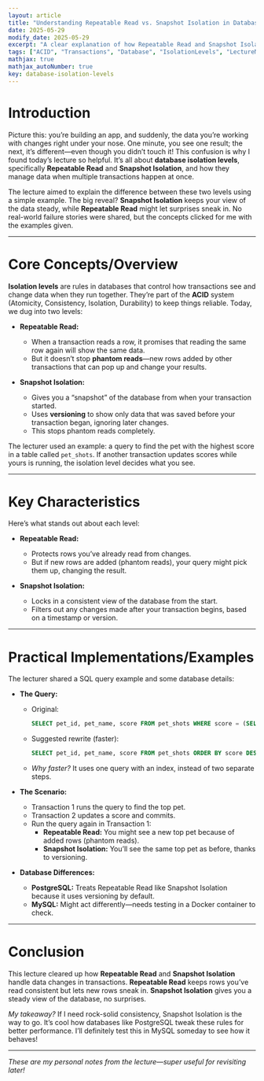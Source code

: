 ```yaml
---
layout: article
title: "Understanding Repeatable Read vs. Snapshot Isolation in Database Transactions"
date: 2025-05-29
modify_date: 2025-05-29
excerpt: "A clear explanation of how Repeatable Read and Snapshot Isolation work in databases, focusing on handling data changes during transactions."
tags: ["ACID", "Transactions", "Database", "IsolationLevels", "LectureNotes", "QA"]
mathjax: true
mathjax_autoNumber: true
key: database-isolation-levels
---
```


# Introduction

Picture this: you’re building an app, and suddenly, the data you’re working with changes right under your nose. One minute, you see one result; the next, it’s different—even though you didn’t touch it! This confusion is why I found today’s lecture so helpful. It’s all about **database isolation levels**, specifically **Repeatable Read** and **Snapshot Isolation**, and how they manage data when multiple transactions happen at once.

The lecture aimed to explain the difference between these two levels using a simple example. The big reveal? **Snapshot Isolation** keeps your view of the data steady, while **Repeatable Read** might let surprises sneak in. No real-world failure stories were shared, but the concepts clicked for me with the examples given.

---

# Core Concepts/Overview

**Isolation levels** are rules in databases that control how transactions see and change data when they run together. They’re part of the **ACID** system (Atomicity, Consistency, Isolation, Durability) to keep things reliable. Today, we dug into two levels:

- **Repeatable Read:**
  - When a transaction reads a row, it promises that reading the same row again will show the same data.
  - But it doesn’t stop **phantom reads**—new rows added by other transactions that can pop up and change your results.

- **Snapshot Isolation:**
  - Gives you a “snapshot” of the database from when your transaction started.
  - Uses **versioning** to show only data that was saved before your transaction began, ignoring later changes.
  - This stops phantom reads completely.

The lecturer used an example: a query to find the pet with the highest score in a table called `pet_shots`. If another transaction updates scores while yours is running, the isolation level decides what you see.

---

# Key Characteristics

Here’s what stands out about each level:

- **Repeatable Read:**
  - Protects rows you’ve already read from changes.
  - But if new rows are added (phantom reads), your query might pick them up, changing the result.

- **Snapshot Isolation:**
  - Locks in a consistent view of the database from the start.
  - Filters out any changes made after your transaction begins, based on a timestamp or version.

---

# Practical Implementations/Examples

The lecturer shared a SQL query example and some database details:

- **The Query:**
  - Original: 
    ```sql
    SELECT pet_id, pet_name, score FROM pet_shots WHERE score = (SELECT MAX(score) FROM pet_shots);
    ```
  - Suggested rewrite (faster):
    ```sql
    SELECT pet_id, pet_name, score FROM pet_shots ORDER BY score DESC LIMIT 1;
    ```
  - *Why faster?* It uses one query with an index, instead of two separate steps.

- **The Scenario:**
  - Transaction 1 runs the query to find the top pet.
  - Transaction 2 updates a score and commits.
  - Run the query again in Transaction 1:
    - **Repeatable Read:** You might see a new top pet because of added rows (phantom reads).
    - **Snapshot Isolation:** You’ll see the same top pet as before, thanks to versioning.

- **Database Differences:**
  - **PostgreSQL:** Treats Repeatable Read like Snapshot Isolation because it uses versioning by default.
  - **MySQL:** Might act differently—needs testing in a Docker container to check.

---

# Conclusion

This lecture cleared up how **Repeatable Read** and **Snapshot Isolation** handle data changes in transactions. **Repeatable Read** keeps rows you’ve read consistent but lets new rows sneak in. **Snapshot Isolation** gives you a steady view of the database, no surprises. 

*My takeaway?* If I need rock-solid consistency, Snapshot Isolation is the way to go. It’s cool how databases like PostgreSQL tweak these rules for better performance. I’ll definitely test this in MySQL someday to see how it behaves!

---
*These are my personal notes from the lecture—super useful for revisiting later!*


